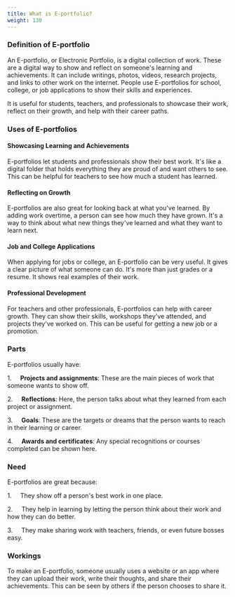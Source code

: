 ```yaml
---
title: What is E-portfolio?
weight: 130
---
```


### Definition of E-portfolio

An E-portfolio, or Electronic Portfolio, is a digital collection of work. These are a digital way to show and reflect on someone's learning and achievements. It can include writings, photos, videos, research projects, and links to other work on the internet. People use E-portfolios for school, college, or job applications to show their skills and experiences.

It is useful for students, teachers, and professionals to showcase their work, reflect on their growth, and help with their career paths.

### Uses of E-portfolios

#### Showcasing Learning and Achievements

E-portfolios let students and professionals show their best work. It's like a digital folder that holds everything they are proud of and want others to see. This can be helpful for teachers to see how much a student has learned.

#### Reflecting on Growth

E-portfolios are also great for looking back at what you've learned. By adding work overtime, a person can see how much they have grown. It's a way to think about what new things they've learned and what they want to learn next.

#### Job and College Applications

When applying for jobs or college, an E-portfolio can be very useful. It gives a clear picture of what someone can do. It's more than just grades or a resume. It shows real examples of their work.

#### Professional Development

For teachers and other professionals, E-portfolios can help with career growth. They can show their skills, workshops they've attended, and projects they've worked on. This can be useful for getting a new job or a promotion.

### Parts

E-portfolios usually have:

1.     **Projects and assignments**: These are the main pieces of work that someone wants to show off.

2.     **Reflections**: Here, the person talks about what they learned from each project or assignment.

3.     **Goals**: These are the targets or dreams that the person wants to reach in their learning or career.

4.     **Awards and certificates**: Any special recognitions or courses completed can be shown here.

### Need

E-portfolios are great because:

1.     They show off a person's best work in one place.

2.     They help in learning by letting the person think about their work and how they can do better.

3.     They make sharing work with teachers, friends, or even future bosses easy.

### Workings

To make an E-portfolio, someone usually uses a website or an app where they can upload their work, write their thoughts, and share their achievements. This can be seen by others if the person chooses to share it.
